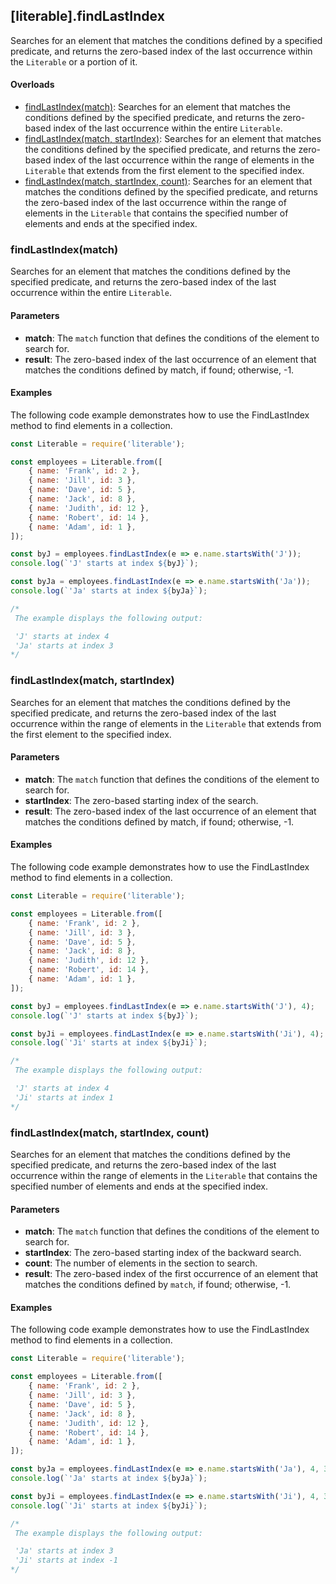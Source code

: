 ## [literable].findLastIndex
Searches for an element that matches the conditions defined by a specified predicate, and returns the zero-based index of the last occurrence within the `Literable` or a portion of it.

#### Overloads
* [findLastIndex(match)](#[findLastIndex(match)): Searches for an element that matches the conditions defined by the specified predicate, and returns the zero-based index of the last occurrence within the entire `Literable`.
* [findLastIndex(match, startIndex)](#[findLastIndex(match,-startIndex)): Searches for an element that matches the conditions defined by the specified predicate, and returns the zero-based index of the last occurrence within the range of elements in the `Literable` that extends from the first element to the specified index.
* [findLastIndex(match, startIndex, count)](#[findLastIndex(match,-startIndex,-count)): Searches for an element that matches the conditions defined by the specified predicate, and returns the zero-based index of the last occurrence within the range of elements in the `Literable` that contains the specified number of elements and ends at the specified index.

### findLastIndex(match)
Searches for an element that matches the conditions defined by the specified predicate, and returns the zero-based index of the last occurrence within the entire `Literable`.

#### Parameters
* **match**: The `match` function that defines the conditions of the element to search for.
* **result**: The zero-based index of the last occurrence of an element that matches the conditions defined by match, if found; otherwise, -1.

#### Examples
The following code example demonstrates how to use the FindLastIndex method to find elements in a collection.

```javascript
const Literable = require('literable');

const employees = Literable.from([
    { name: 'Frank', id: 2 },
    { name: 'Jill', id: 3 },
    { name: 'Dave', id: 5 },
    { name: 'Jack', id: 8 },
    { name: 'Judith', id: 12 },
    { name: 'Robert', id: 14 },
    { name: 'Adam', id: 1 },
]);

const byJ = employees.findLastIndex(e => e.name.startsWith('J'));
console.log(`'J' starts at index ${byJ}`);

const byJa = employees.findLastIndex(e => e.name.startsWith('Ja'));
console.log(`'Ja' starts at index ${byJa}`);

/*
 The example displays the following output:

 'J' starts at index 4
 'Ja' starts at index 3
*/
```

### findLastIndex(match, startIndex)
Searches for an element that matches the conditions defined by the specified predicate, and returns the zero-based index of the last occurrence within the range of elements in the `Literable` that extends from the first element to the specified index.

#### Parameters
* **match**: The `match` function that defines the conditions of the element to search for.
* **startIndex**: The zero-based starting index of the search.
* **result**: The zero-based index of the last occurrence of an element that matches the conditions defined by match, if found; otherwise, -1.

#### Examples
The following code example demonstrates how to use the FindLastIndex method to find elements in a collection.

```javascript
const Literable = require('literable');

const employees = Literable.from([
    { name: 'Frank', id: 2 },
    { name: 'Jill', id: 3 },
    { name: 'Dave', id: 5 },
    { name: 'Jack', id: 8 },
    { name: 'Judith', id: 12 },
    { name: 'Robert', id: 14 },
    { name: 'Adam', id: 1 },
]);

const byJ = employees.findLastIndex(e => e.name.startsWith('J'), 4);
console.log(`'J' starts at index ${byJ}`);

const byJi = employees.findLastIndex(e => e.name.startsWith('Ji'), 4);
console.log(`'Ji' starts at index ${byJi}`);

/*
 The example displays the following output:

 'J' starts at index 4
 'Ji' starts at index 1
*/
```

### findLastIndex(match, startIndex, count)
Searches for an element that matches the conditions defined by the specified predicate, and returns the zero-based index of the last occurrence within the range of elements in the `Literable` that contains the specified number of elements and ends at the specified index.

#### Parameters
* **match**: The `match` function that defines the conditions of the element to search for.
* **startIndex**: The zero-based starting index of the backward search.
* **count**: The number of elements in the section to search.
* **result**: The zero-based index of the first occurrence of an element that matches the conditions defined by `match`, if found; otherwise, -1.

#### Examples
The following code example demonstrates how to use the FindLastIndex method to find elements in a collection.

```javascript
const Literable = require('literable');

const employees = Literable.from([
    { name: 'Frank', id: 2 },
    { name: 'Jill', id: 3 },
    { name: 'Dave', id: 5 },
    { name: 'Jack', id: 8 },
    { name: 'Judith', id: 12 },
    { name: 'Robert', id: 14 },
    { name: 'Adam', id: 1 },
]);

const byJa = employees.findLastIndex(e => e.name.startsWith('Ja'), 4, 3);
console.log(`'Ja' starts at index ${byJa}`);

const byJi = employees.findLastIndex(e => e.name.startsWith('Ji'), 4, 3);
console.log(`'Ji' starts at index ${byJi}`);

/*
 The example displays the following output:

 'Ja' starts at index 3
 'Ji' starts at index -1
*/
```
